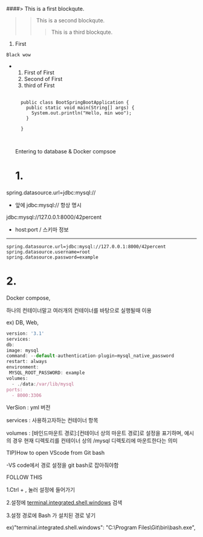 ####> This is a first blockqute.
>	> This is a second blockqute.
>	>	> This is a third blockqute.

1. First

`````
Black wow
`````

* 1. First of First
    2. Second of First
    3. third of First
       

    <pre>
    <code>
    public class BootSpringBootApplication {
      public static void main(String[] args) {
        System.out.println("Hello, min woo");
      }
    
    }
    </code>
    </pre>
    Entering to database & Docker compsoe 

    # 1.

spring.datasource.url=jdbc:mysql://

- 앞에 jdbc:mysql:// 항상 명시

jdbc:mysql://127.0.0.1:8000/42percent 

- host:port / 스키마 정보

---

```
spring.datasource.url=jdbc:mysql://127.0.0.1:8000/42percent
spring.datasource.username=root
spring.datasource.password=example
```

# 2.

Docker compose,

하나의 컨테이너말고 여러개의 컨테이너를 바탕으로 실행될때  이용

 ex) DB, Web,

```jsx
version: '3.1'
services:
db:
image: mysql
command: --default-authentication-plugin=mysql_native_password
restart: always
environment:
 MYSQL_ROOT_PASSWORD: example
volumes:
  - ./data:/var/lib/mysql
ports:
  - 8000:3306
```

VerSion : yml 버전

services : 사용하고자하는 컨테이너 항목

volumes : [바인드마운트 경로]:[컨테이너 상의 마운트 경로]로 설정을 표기하며, 예시의 경우 현재 디렉토리를 컨테이너 상의 /mysql 디렉토리에 마운트한다는 의미

TIP)How to open VScode from Git bash

-VS code에서 경로 설정을 git bash로 잡아줘야함 

FOLLOW THIS 

1.Ctrl + , 눌러 설정에 들어가기

2.설정에 [terminal.integrated.shell.windows](http://terminal.integrated.shell.windows)  검색 

3.설정 경로에 Bash 가 설치된 경로  넣기 

ex)"terminal.integrated.shell.windows": "C:\\Program Files\\Git\\bin\\bash.exe",

